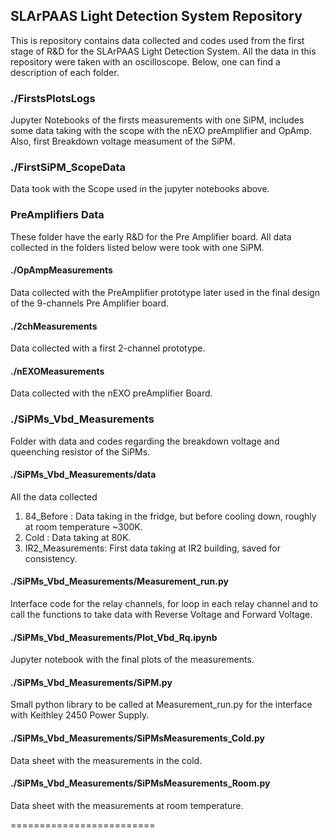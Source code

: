 <!-- GETTING STARTED -->
## SLArPAAS Light Detection System Repository

This is repository contains data collected and codes used from the first stage of R&D for the SLArPAAS Light Detection System. All the data in this repository were taken with an oscilloscope. Below, one can find a description of each folder.

### ./FirstsPlotsLogs

Jupyter Notebooks of the firsts measurements with one SiPM, includes some data taking with the scope with the nEXO preAmplifier and OpAmp. Also, first Breakdown voltage measument of the SiPM. 

### ./FirstSiPM_ScopeData

Data took with the Scope used in the jupyter notebooks above.

### PreAmplifiers Data

These folder have the early R&D for the Pre Amplifier board. All data collected in the folders listed below were took with one SiPM.

#### ./OpAmpMeasurements

Data collected with the PreAmplifier prototype later used in the final design of the 9-channels Pre Amplifier board. 

#### ./2chMeasurements

Data collected with a first 2-channel prototype.

#### ./nEXOMeasurements

Data collected with the nEXO preAmplifier Board.

### ./SiPMs_Vbd_Measurements

Folder with data and codes regarding the breakdown voltage and queenching resistor of the SiPMs.

#### ./SiPMs_Vbd_Measurements/data

All the data collected 
1. 84_Before : Data taking in the fridge, but before cooling down, roughly at room temperature ~300K.
2. Cold : Data taking at 80K.
3. IR2_Measurements: First data taking at IR2 building, saved for consistency. 

#### ./SiPMs_Vbd_Measurements/Measurement_run.py

Interface code for the relay channels, for loop in each relay channel and to call the functions to take data with Reverse Voltage and Forward Voltage.

#### ./SiPMs_Vbd_Measurements/Plot_Vbd_Rq.ipynb

Jupyter notebook with the final plots of the measurements.

#### ./SiPMs_Vbd_Measurements/SiPM.py

Small python library to be called at Measurement_run.py for the interface with Keithley 2450 Power Supply.

#### ./SiPMs_Vbd_Measurements/SiPMsMeasurements_Cold.py

Data sheet with the measurements in the cold.

#### ./SiPMs_Vbd_Measurements/SiPMsMeasurements_Room.py

Data sheet with the measurements at room temperature.



=========================